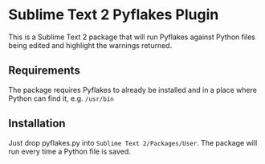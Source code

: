 Sublime Text 2 Pyflakes Plugin
==============================
This is a Sublime Text 2 package that will run Pyflakes against Python files being edited and highlight the warnings returned.

Requirements
------------
The package requires Pyflakes to already be installed and in a place where Python can find it, e.g. ```/usr/bin```

Installation
------------
Just drop pyflakes.py into ```Sublime Text 2/Packages/User```. The package will run every time a Python file is saved.
